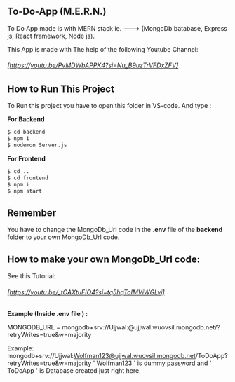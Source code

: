 ## To-Do-App (M.E.R.N.)
 To Do App made is with MERN stack ie. ---> (MongoDb batabase, Express js, React framework, Node js).
 
 This App is made with The help of the following Youtube Channel:
 ###### [https://youtu.be/PvMDWbAPPK4?si=Nu_B9uzTrVFDxZFV]



## How to Run This Project
To Run this project you have to open this folder in VS-code. And type :

**For Backend**
```sh
$ cd backend
$ npm i
$ nodemon Server.js
```

**For Frontend**
```sh
$ cd ..
$ cd frontend
$ npm i 
$ npm start
```

## Remember 
You have to change the MongoDb_Url code in the **.env** file of the **backend** folder to your own MongoDb_Url code.

## How to make your own MongoDb_Url code:
See this Tutorial:

###### [https://youtu.be/_tOAXtuFIO4?si=tq5hqToIMViWGLvi]

**Example (Inside .env file ) :**

MONGODB_URL = mongodb+srv://Ujjwal:<password>@ujjwal.wuovsil.mongodb.net/?retryWrites=true&w=majority

 Example:   mongodb+srv://Ujjwal:Wolfman123@ujjwal.wuovsil.mongodb.net/ToDoApp?retryWrites=true&w=majority
                   ' Wolfman123 ' is dummy password
          and     ' ToDoApp ' is Database created just right here.

